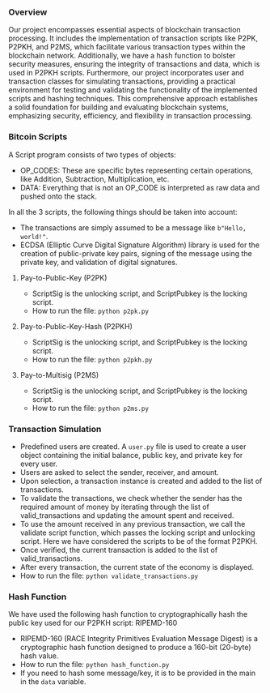 ### Overview

Our project encompasses essential aspects of blockchain transaction processing. It includes the implementation of transaction scripts like P2PK, P2PKH, and P2MS, which facilitate various transaction types within the blockchain network. Additionally, we have a hash function to bolster security measures, ensuring the integrity of transactions and data, which is used in P2PKH scripts. Furthermore, our project incorporates user and transaction classes for simulating transactions, providing a practical environment for testing and validating the functionality of the implemented scripts and hashing techniques. This comprehensive approach establishes a solid foundation for building and evaluating blockchain systems, emphasizing security, efficiency, and flexibility in transaction processing.

### Bitcoin Scripts

A Script program consists of two types of objects:

-   OP_CODES: These are specific bytes representing certain operations, like Addition, Subtraction, Multiplication, etc.
-   DATA: Everything that is not an OP_CODE is interpreted as raw data and pushed onto the stack.

In all the 3 scripts, the following things should be taken into account:

-   The transactions are simply assumed to be a message like `b"Hello, world!"`.
-   ECDSA (Elliptic Curve Digital Signature Algorithm) library is used for the creation of public-private key pairs, signing of the message using the private key, and validation of digital signatures.

1.  Pay-to-Public-Key (P2PK)

    -   ScriptSig is the unlocking script, and ScriptPubkey is the locking script.
    -   How to run the file: `python p2pk.py`
2.  Pay-to-Public-Key-Hash (P2PKH)

    -   ScriptSig is the unlocking script, and ScriptPubkey is the locking script.
    -   How to run the file: `python p2pkh.py`
3.  Pay-to-Multisig (P2MS)

    -   ScriptSig is the unlocking script, and ScriptPubkey is the locking script.
    -   How to run the file: `python p2ms.py`

### Transaction Simulation

-   Predefined users are created. A `user.py` file is used to create a user object containing the initial balance, public key, and private key for every user.
-   Users are asked to select the sender, receiver, and amount.
-   Upon selection, a transaction instance is created and added to the list of transactions.
-   To validate the transactions, we check whether the sender has the required amount of money by iterating through the list of valid_transactions and updating the amount spent and received.
-   To use the amount received in any previous transaction, we call the validate script function, which passes the locking script and unlocking script. Here we have considered the scripts to be of the format P2PKH.
-   Once verified, the current transaction is added to the list of valid_transactions.
-   After every transaction, the current state of the economy is displayed.
-   How to run the file: `python validate_transactions.py`

### Hash Function

We have used the following hash function to cryptographically hash the public key used for our P2PKH script: RIPEMD-160

-   RIPEMD-160 (RACE Integrity Primitives Evaluation Message Digest) is a cryptographic hash function designed to produce a 160-bit (20-byte) hash value.
-   How to run the file: `python hash_function.py`
-   If you need to hash some message/key, it is to be provided in the main in the `data` variable.
